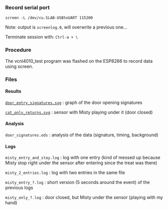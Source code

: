 ### Record serial port
```
screen -L /dev/cu.SLAB-USBtoUART 115200
```
Note: output is `screenlog.0`, will overwrite a previous one...

Terminate session with: `Ctrl-a + \`

### Procedure

The vcnl4010_test program was flashed on the ESP8266 to record data using
screen.

### Files

#### Results
[`door_entry_signatures.svg`](./door_entry_signatures.svg) : graph of the door opening signatures

[`cat_only_returns.svg`](./cat_only_returns.svg) : sensor with Misty playing under it (door closed)

#### Analysis
`door_signatures.ods` : analysis of the data (signature, timing,
background)

#### Logs
`misty_entry_and_stay.log` : log with one entry (kind of messed up because
Misty stop right under the sensor after entering since the treat was there)

`misty_2_entries.log` : log with two entries in the same file

`misty_entry_?.log` : short version (5 seconds around the event) of the
previous logs

`misty_only_?.log` : door closed, but Misty under the sensor (playing with
my hand)


